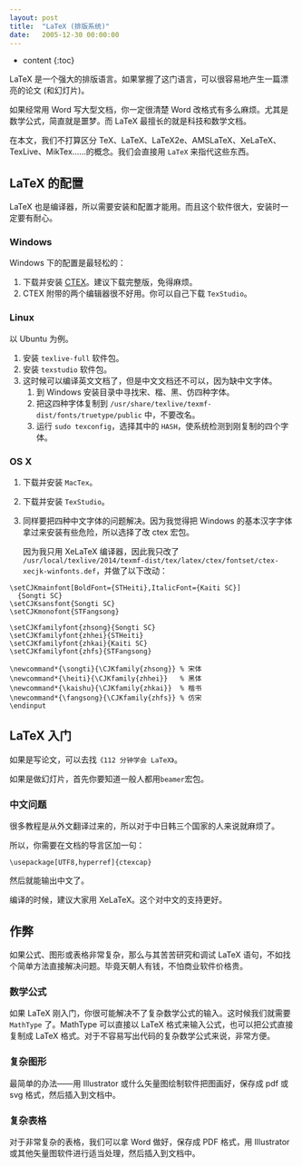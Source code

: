 ```yaml
---
layout: post
title:  "LaTeX (排版系统)"
date:   2005-12-30 00:00:00
---
```

* content
{:toc}

LaTeX 是一个强大的排版语言。如果掌握了这门语言，可以很容易地产生一篇漂亮的论文 (和幻灯片)。

如果经常用 Word 写大型文档，你一定很清楚 Word 改格式有多么麻烦。尤其是数学公式，简直就是噩梦。而 LaTeX 最擅长的就是科技和数学文档。

在本文，我们不打算区分 TeX、LaTeX、LaTeX2e、AMSLaTeX、XeLaTeX、TexLive、MikTex……的概念。我们会直接用 `LaTeX` 来指代这些东西。

## LaTeX 的配置

LaTeX 也是编译器，所以需要安装和配置才能用。而且这个软件很大，安装时一定要有耐心。

### Windows

Windows 下的配置是最轻松的：

1. 下载并安装 [CTEX](http://www.ctex.org/CTeXDownload)。建议下载完整版，免得麻烦。
2. CTEX 附带的两个编辑器很不好用。你可以自己下载 `TexStudio`。

### Linux

以 Ubuntu 为例。

1. 安装 `texlive-full` 软件包。
2. 安装 `texstudio` 软件包。
3. 这时候可以编译英文文档了，但是中文文档还不可以，因为缺中文字体。
	1. 到 Windows 安装目录中寻找宋、楷、黑、仿四种字体。
	2. 把这四种字体复制到 `/usr/share/texlive/texmf-dist/fonts/truetype/public` 中，不要改名。
	3. 运行 `sudo texconfig`，选择其中的 `HASH`，使系统检测到刚复制的四个字体。 

### OS X

1. 下载并安装 `MacTex`。
2. 下载并安装 `TexStudio`。
3. 同样要把四种中文字体的问题解决。因为我觉得把 Windows 的基本汉字字体拿过来安装有些危险，所以选择了改 ctex 宏包。

   因为我只用 XeLaTeX 编译器，因此我只改了 `/usr/local/texlive/2014/texmf-dist/tex/latex/ctex/fontset/ctex-xecjk-winfonts.def`，并做了以下改动：
   
<pre><code class="latex">\setCJKmainfont[BoldFont={STHeiti},ItalicFont={Kaiti SC}]
  {Songti SC}
\setCJKsansfont{Songti SC}
\setCJKmonofont{STFangsong}

\setCJKfamilyfont{zhsong}{Songti SC}
\setCJKfamilyfont{zhhei}{STHeiti}
\setCJKfamilyfont{zhkai}{Kaiti SC}
\setCJKfamilyfont{zhfs}{STFangsong}

\newcommand*{\songti}{\CJKfamily{zhsong}} % 宋体
\newcommand*{\heiti}{\CJKfamily{zhhei}}   % 黑体
\newcommand*{\kaishu}{\CJKfamily{zhkai}}  % 楷书
\newcommand*{\fangsong}{\CJKfamily{zhfs}} % 仿宋
\endinput
</code></pre>

   

## LaTeX 入门

如果是写论文，可以去找`《112 分钟学会 LaTeX》`。

如果是做幻灯片，首先你要知道一般人都用`beamer`宏包。

### 中文问题

很多教程是从外文翻译过来的，所以对于中日韩三个国家的人来说就麻烦了。

所以，你需要在文档的导言区加一句：

	\usepackage[UTF8,hyperref]{ctexcap}

然后就能输出中文了。

编译的时候，建议大家用 XeLaTeX。这个对中文的支持更好。

## 作弊

如果公式、图形或表格非常复杂，那么与其苦苦研究和调试 LaTeX 语句，不如找个简单方法直接解决问题。毕竟天朝人有钱，不怕商业软件价格贵。

### 数学公式

如果 LaTeX 刚入门，你很可能解决不了复杂数学公式的输入。这时候我们就需要 `MathType` 了。MathType 可以直接以 LaTeX 格式来输入公式，也可以把公式直接复制成 LaTeX 格式。对于不容易写出代码的复杂数学公式来说，非常方便。

### 复杂图形

最简单的办法——用 Illustrator 或什么矢量图绘制软件把图画好，保存成 pdf 或 svg 格式，然后插入到文档中。

### 复杂表格

对于非常复杂的表格，我们可以拿 Word 做好，保存成 PDF 格式，用 Illustrator 或其他矢量图软件进行适当处理，然后插入到文档中。
